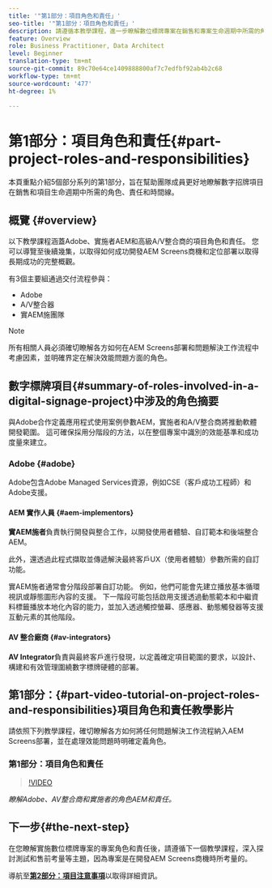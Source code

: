 ```yaml
---
title: '"第1部分：項目角色和責任」'
seo-title: '"第1部分：項目角色和責任」'
description: 請遵循本教學課程，進一步瞭解數位標牌專案在銷售和專案生命週期中所需的角色、責任和時間線。
feature: Overview
role: Business Practitioner, Data Architect
level: Beginner
translation-type: tm+mt
source-git-commit: 89c70e64ce1409888800af7c7edfbf92ab4b2c68
workflow-type: tm+mt
source-wordcount: '477'
ht-degree: 1%

---
```



# 第1部分：項目角色和責任{#part-project-roles-and-responsibilities}

本頁重點介紹5個部分系列的第1部分，旨在幫助團隊成員更好地瞭解數字招牌項目在銷售和項目生命週期中所需的角色、責任和時間線。

## 概覽 {#overview}

以下教學課程涵蓋Adobe、實施者AEM和高級A/V整合商的項目角色和責任。 您可以導覽至後續幾集，以取得如何成功開發AEM Screens商機和定位部署以取得長期成功的完整概觀。

有3個主要組通過交付流程參與：

* Adobe
* A/V整合器
* 實AEM施團隊

>[!NOTE]
>
>所有相關人員必須確切瞭解各方如何在AEM Screens部署和問題解決工作流程中考慮因素，並明確界定在解決效能問題方面的角色。

## 數字標牌項目{#summary-of-roles-involved-in-a-digital-signage-project}中涉及的角色摘要

與Adobe合作定義應用程式使用案例參數AEM，實施者和A/V整合商將推動軟體開發範圍。 這可確保採用分階段的方法，以在整個專案中識別的效能基準和成功度量來建立。

### Adobe {#adobe}

Adobe包含Adobe Managed Services資源，例如CSE（客戶成功工程師）和Adobe支援。

#### AEM 實作人員 {#aem-implementors}

**實AEM施者**&#x200B;負責執行開發與整合工作，以開發使用者體驗、自訂範本和後端整合AEM。

此外，還透過此程式擷取並傳遞解決最終客戶UX（使用者體驗）參數所需的自訂功能。

實AEM施者通常會分階段部署自訂功能。 例如，他們可能會先建立播放基本循環視訊或靜態圖形內容的支援。 下一階段可能包括啟用支援透過動態範本和中繼資料標籤播放本地化內容的能力，並加入透過觸控螢幕、感應器、動態觸發器等支援互動元素的其他階段。

#### AV 整合廠商 {#av-integrators}

**AV Integrator**&#x200B;負責與最終客戶進行發現，以定義確定項目範圍的要求，以設計、構建和有效管理圍繞數字標牌硬體的部署。

## 第1部分：{#part-video-tutorial-on-project-roles-and-responsibilities}項目角色和責任教學影片

請依照下列教學課程，確切瞭解各方如何將任何問題解決工作流程納入AEM Screens部署，並在處理效能問題時明確定義角色。

### 第1部分：項目角色和責任

>[!VIDEO](https://video.tv.adobe.com/v/28375)

*瞭解Adobe、AV整合商和實施者的角色AEM和責任。*

## 下一步{#the-next-step}

在您瞭解實施數位標牌專案的專案角色和責任後，請遵循下一個教學課程，深入探討測試和售前考量等主題，因為專案是在開發AEM Screens商機時所考量的。

導航至&#x200B;**[第2部分：項目注意事項](project-considerations.md)**&#x200B;以取得詳細資訊。
